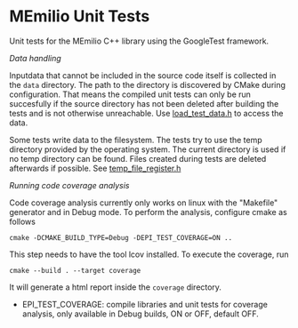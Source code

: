 # MEmilio Unit Tests #

Unit tests for the MEmilio C++ library using the GoogleTest framework.

*Data handling*

Inputdata that cannot be included in the source code itself is collected in the `data` directory. The path to the directory is discovered by CMake during configuration. That means the compiled unit tests can only be run succesfully if the source directory has not been deleted after building the tests and is not otherwise unreachable. Use [load_test_data.h](load_test_data.h) to access the data.

Some tests write data to the filesystem. The tests try to use the temp directory provided by the operating system. The current directory is used if no temp directory can be found. Files created during tests are deleted afterwards if possible. See [temp_file_register.h](temp_file_register.h)

*Running code coverage analysis*

Code coverage analysis currently only works on linux with the "Makefile" generator and in Debug mode. To perform
the analysis, configure cmake as follows

    cmake -DCMAKE_BUILD_TYPE=Debug -DEPI_TEST_COVERAGE=ON ..

This step needs to have the tool lcov installed. To execute the coverage, run

    cmake --build . --target coverage

It will generate a html report inside the `coverage` directory.

- EPI_TEST_COVERAGE: compile libraries and unit tests for coverage analysis, only available in Debug builds, ON or OFF, default OFF.